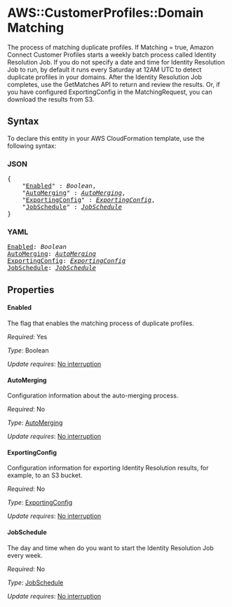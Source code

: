 # AWS::CustomerProfiles::Domain Matching

The process of matching duplicate profiles. If Matching = true, Amazon Connect Customer Profiles starts a weekly batch process called Identity Resolution Job. If you do not specify a date and time for Identity Resolution Job to run, by default it runs every Saturday at 12AM UTC to detect duplicate profiles in your domains. After the Identity Resolution Job completes, use the GetMatches API to return and review the results. Or, if you have configured ExportingConfig in the MatchingRequest, you can download the results from S3.

## Syntax

To declare this entity in your AWS CloudFormation template, use the following syntax:

### JSON

<pre>
{
    "<a href="#enabled" title="Enabled">Enabled</a>" : <i>Boolean</i>,
    "<a href="#automerging" title="AutoMerging">AutoMerging</a>" : <i><a href="automerging.md">AutoMerging</a></i>,
    "<a href="#exportingconfig" title="ExportingConfig">ExportingConfig</a>" : <i><a href="exportingconfig.md">ExportingConfig</a></i>,
    "<a href="#jobschedule" title="JobSchedule">JobSchedule</a>" : <i><a href="jobschedule.md">JobSchedule</a></i>
}
</pre>

### YAML

<pre>
<a href="#enabled" title="Enabled">Enabled</a>: <i>Boolean</i>
<a href="#automerging" title="AutoMerging">AutoMerging</a>: <i><a href="automerging.md">AutoMerging</a></i>
<a href="#exportingconfig" title="ExportingConfig">ExportingConfig</a>: <i><a href="exportingconfig.md">ExportingConfig</a></i>
<a href="#jobschedule" title="JobSchedule">JobSchedule</a>: <i><a href="jobschedule.md">JobSchedule</a></i>
</pre>

## Properties

#### Enabled

The flag that enables the matching process of duplicate profiles.

_Required_: Yes

_Type_: Boolean

_Update requires_: [No interruption](https://docs.aws.amazon.com/AWSCloudFormation/latest/UserGuide/using-cfn-updating-stacks-update-behaviors.html#update-no-interrupt)

#### AutoMerging

Configuration information about the auto-merging process.

_Required_: No

_Type_: <a href="automerging.md">AutoMerging</a>

_Update requires_: [No interruption](https://docs.aws.amazon.com/AWSCloudFormation/latest/UserGuide/using-cfn-updating-stacks-update-behaviors.html#update-no-interrupt)

#### ExportingConfig

Configuration information for exporting Identity Resolution results, for example, to an S3 bucket.

_Required_: No

_Type_: <a href="exportingconfig.md">ExportingConfig</a>

_Update requires_: [No interruption](https://docs.aws.amazon.com/AWSCloudFormation/latest/UserGuide/using-cfn-updating-stacks-update-behaviors.html#update-no-interrupt)

#### JobSchedule

The day and time when do you want to start the Identity Resolution Job every week.

_Required_: No

_Type_: <a href="jobschedule.md">JobSchedule</a>

_Update requires_: [No interruption](https://docs.aws.amazon.com/AWSCloudFormation/latest/UserGuide/using-cfn-updating-stacks-update-behaviors.html#update-no-interrupt)
